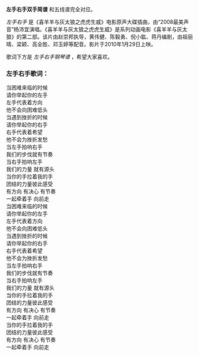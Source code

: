 

**左手右手双手简谱** 和五线谱完全对应。

_左手右手_
是《喜羊羊与灰太狼之虎虎生威》电影原声大碟插曲，由“2008最美声音”杨沛宜演唱。《喜羊羊与灰太狼之虎虎生威》是系列动画电影《喜羊羊与灰太狼》的第二部。该片由赵崇邦执导，黄伟健、陈毅勇、倪小鈜、蒋丹编剧，由祖丽晴、梁颖、高全胜、邓玉婷等配音。影片于2010年1月29日上映。

歌词下方是 _左手右手钢琴谱_ ，希望大家喜欢。

### 左手右手歌词：

当困难来临的时候  
请你举起你的左手  
左手代表着方向  
他不会向困难低头  
当遇到挫折的时候  
请你举起你的右手  
右手代表着希望  
他不会为挫折发愁  
当左手拍响右手  
我们的步伐就有节奏  
当右手拍响左手  
我们的力量 就有源头  
当你的手拉着我的手  
团结的力量彼此感受  
有方向 有决心 有节奏  
一起牵着手 向前走  
当困难来临的时候  
请你举起你的左手  
左手代表着方向  
他不会向困难低头  
当遇到挫折的时候  
请你举起你的右手  
右手代表着希望  
他不会为挫折发愁  
当左手拍响右手  
我们的步伐就有节奏  
当右手拍响左手  
我们的力量 就有源头  
当你的手拉着我的手  
团结的力量彼此感受  
有方向 有决心 有节奏  
一起牵着手 向前走  
当你的手拉着我的手  
团结的力量彼此感受  
有方向 有决心 有节奏  
一起牵着手 向前走

